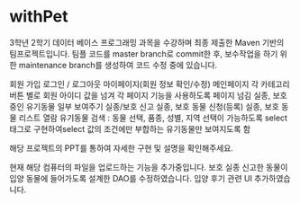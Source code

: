 # withPet
3학년 2학기 데이터 베이스 프로그래밍 과목을 수강하며 최종 제출한 Maven 기반의 팀프로젝트입니다.
팀플 코드를 master branch로 commit한 후, 보수작업을 하기 위한 maintenance branch를 생성하여 코드 수정 중에 있습니다.

회원 가입
로그인 / 로그아웃
마이페이지(회원 정보 확인/수정)
메인페이지 
각 카테고리 버튼 별로 회원 아이디 값을 넘겨 각 페이지 기능을 사용하도록 페이지 넘김
실종, 보호 중인 유기동물 일부 보여주기
실종/보호 신고
실종, 보호 동물 신청(등록)
실종, 보호 동물 리스트 열람
유기동물 검색 : 동물 선택, 품종, 성별, 지역 선택이 가능하도록 select 태그로 구현하여select 값의 조건에만 부합하는 유기동물만 보여지도록 함

해당 프로젝트의 PPT를 통하여 자세한 구현 및 설명을 확인해주세요.

현재 해당 컴퓨터의 파일을 업로드하는 기능을 추가중입니다.
보호 실종 신고한 동물이 입양 동물에 들어가도록 설계한 DAO를 수정하였습니다.
입양 후기 관련 UI 추가하였습니다.
